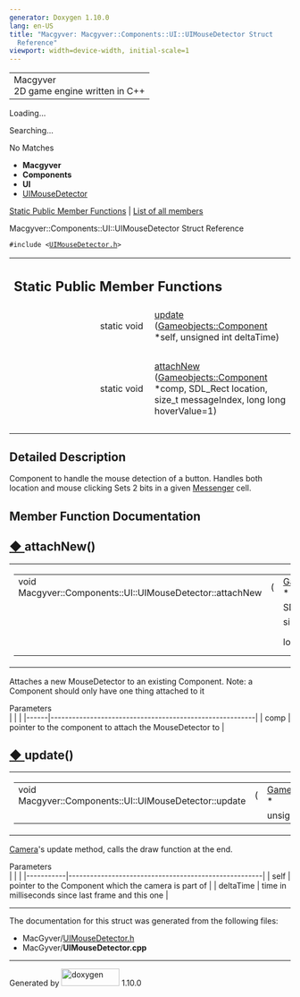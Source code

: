 ```yaml
---
generator: Doxygen 1.10.0
lang: en-US
title: "Macgyver: Macgyver::Components::UI::UIMouseDetector Struct
  Reference"
viewport: width=device-width, initial-scale=1
---
```


<div id="top">

<div id="titlearea">

<table data-cellspacing="0" data-cellpadding="0">
<colgroup>
<col style="width: 100%" />
</colgroup>
<tbody>
<tr id="projectrow" class="odd">
<td id="projectalign"><div id="projectname">
Macgyver
</div>
<div id="projectbrief">
2D game engine written in C++
</div></td>
</tr>
</tbody>
</table>

</div>

<div id="main-nav">

</div>

<div id="MSearchSelectWindow"
onmouseover="return searchBox.OnSearchSelectShow()"
onmouseout="return searchBox.OnSearchSelectHide()"
onkeydown="return searchBox.OnSearchSelectKey(event)">

</div>

<div id="MSearchResultsWindow">

<div id="MSearchResults">

<div class="SRPage">

<div id="SRIndex">

<div id="SRResults">

</div>

<div id="Loading" class="SRStatus">

Loading...

</div>

<div id="Searching" class="SRStatus">

Searching...

</div>

<div id="NoMatches" class="SRStatus">

No Matches

</div>

</div>

</div>

</div>

</div>

<div id="nav-path" class="navpath">

- **Macgyver**
- **Components**
- **UI**
- <a
  href="struct_macgyver_1_1_components_1_1_u_i_1_1_u_i_mouse_detector.html"
  class="el">UIMouseDetector</a>

</div>

</div>

<div class="header">

<div class="summary">

[Static Public Member Functions](#pub-static-methods) \| [List of all
members](struct_macgyver_1_1_components_1_1_u_i_1_1_u_i_mouse_detector-members.html)

</div>

<div class="headertitle">

<div class="title">

Macgyver::Components::UI::UIMouseDetector Struct Reference

</div>

</div>

</div>

<div class="contents">

`#include <`<a href="_u_i_mouse_detector_8h_source.html"
class="el"><code>UIMouseDetector.h</code></a>`>`

<table class="memberdecls">
<colgroup>
<col style="width: 50%" />
<col style="width: 50%" />
</colgroup>
<tbody>
<tr class="odd heading">
<td colspan="2"><h2 id="static-public-member-functions"
class="groupheader"><span id="pub-static-methods"></span> Static Public
Member Functions</h2></td>
</tr>
<tr id="r_a61c2197b75c5b2f30a8f4f5151ebc762"
class="even memitem:a61c2197b75c5b2f30a8f4f5151ebc762">
<td class="memItemLeft" style="text-align: right;"
data-valign="top">static void </td>
<td class="memItemRight" data-valign="bottom"><a
href="#a61c2197b75c5b2f30a8f4f5151ebc762" class="el">update</a> (<a
href="class_macgyver_1_1_gameobjects_1_1_component.html"
class="el">Gameobjects::Component</a> *self, unsigned int
deltaTime)</td>
</tr>
<tr class="odd separator:a61c2197b75c5b2f30a8f4f5151ebc762">
<td colspan="2" class="memSeparator"> </td>
</tr>
<tr id="r_aa3e62e2b5cd509843f3d3c6ee84c658a"
class="even memitem:aa3e62e2b5cd509843f3d3c6ee84c658a">
<td class="memItemLeft" style="text-align: right;"
data-valign="top">static void </td>
<td class="memItemRight" data-valign="bottom"><a
href="#aa3e62e2b5cd509843f3d3c6ee84c658a" class="el">attachNew</a> (<a
href="class_macgyver_1_1_gameobjects_1_1_component.html"
class="el">Gameobjects::Component</a> *comp, SDL_Rect location, size_t
messageIndex, long long hoverValue=1)</td>
</tr>
<tr class="odd separator:aa3e62e2b5cd509843f3d3c6ee84c658a">
<td colspan="2" class="memSeparator"> </td>
</tr>
</tbody>
</table>

<span id="details"></span>

## Detailed Description

<div class="textblock">

Component to handle the mouse detection of a button. Handles both
location and mouse clicking Sets 2 bits in a given
<a href="class_macgyver_1_1_messenger.html" class="el">Messenger</a>
cell.

</div>

## Member Function Documentation

<span id="aa3e62e2b5cd509843f3d3c6ee84c658a"></span>

## <span class="permalink">[◆ ](#aa3e62e2b5cd509843f3d3c6ee84c658a)</span>attachNew()

<div class="memitem">

<div class="memproto">

<table class="mlabels">
<colgroup>
<col style="width: 50%" />
<col style="width: 50%" />
</colgroup>
<tbody>
<tr class="odd">
<td class="mlabels-left"><table class="memname">
<tbody>
<tr class="odd">
<td class="memname">void
Macgyver::Components::UI::UIMouseDetector::attachNew</td>
<td>(</td>
<td class="paramtype"><a
href="class_macgyver_1_1_gameobjects_1_1_component.html"
class="el">Gameobjects::Component</a> *</td>
<td class="paramname"><span class="paramname"><em>comp</em>,
</span></td>
</tr>
<tr class="even">
<td class="paramkey"></td>
<td></td>
<td class="paramtype">SDL_Rect</td>
<td class="paramname"><span class="paramname"><em>location</em>,
</span></td>
</tr>
<tr class="odd">
<td class="paramkey"></td>
<td></td>
<td class="paramtype">size_t</td>
<td class="paramname"><span class="paramname"><em>messageIndex</em>,
</span></td>
</tr>
<tr class="even">
<td class="paramkey"></td>
<td></td>
<td class="paramtype">long long</td>
<td class="paramname"><span class="paramname"><em>hoverValue</em><span
class="paramdefsep"> = </span><span
class="paramdefval">1</span></span> )</td>
</tr>
</tbody>
</table></td>
<td class="mlabels-right"><span class="mlabels"><span
class="mlabel">static</span></span></td>
</tr>
</tbody>
</table>

</div>

<div class="memdoc">

Attaches a new MouseDetector to an existing Component. Note: a Component
should only have one thing attached to it

Parameters  
|      |                                                         |
|------|---------------------------------------------------------|
| comp | pointer to the component to attach the MouseDetector to |

</div>

</div>

<span id="a61c2197b75c5b2f30a8f4f5151ebc762"></span>

## <span class="permalink">[◆ ](#a61c2197b75c5b2f30a8f4f5151ebc762)</span>update()

<div class="memitem">

<div class="memproto">

<table class="mlabels">
<colgroup>
<col style="width: 50%" />
<col style="width: 50%" />
</colgroup>
<tbody>
<tr class="odd">
<td class="mlabels-left"><table class="memname">
<tbody>
<tr class="odd">
<td class="memname">void
Macgyver::Components::UI::UIMouseDetector::update</td>
<td>(</td>
<td class="paramtype"><a
href="class_macgyver_1_1_gameobjects_1_1_component.html"
class="el">Gameobjects::Component</a> *</td>
<td class="paramname"><span class="paramname"><em>self</em>,
</span></td>
</tr>
<tr class="even">
<td class="paramkey"></td>
<td></td>
<td class="paramtype">unsigned int</td>
<td class="paramname"><span
class="paramname"><em>deltaTime</em></span> )</td>
</tr>
</tbody>
</table></td>
<td class="mlabels-right"><span class="mlabels"><span
class="mlabel">static</span></span></td>
</tr>
</tbody>
</table>

</div>

<div class="memdoc">

<a href="struct_macgyver_1_1_components_1_1_camera.html"
class="el">Camera</a>'s update method, calls the draw function at the
end.

Parameters  
|           |                                                      |
|-----------|------------------------------------------------------|
| self      | pointer to the Component which the camera is part of |
| deltaTime | time in milliseconds since last frame and this one   |

</div>

</div>

------------------------------------------------------------------------

The documentation for this struct was generated from the following
files:

- MacGyver/<a href="_u_i_mouse_detector_8h_source.html"
  class="el">UIMouseDetector.h</a>
- MacGyver/**UIMouseDetector.cpp**

</div>

------------------------------------------------------------------------

<span class="small">Generated
by [<img src="doxygen.svg" class="footer" width="104" height="31"
alt="doxygen" />](https://www.doxygen.org/index.html) 1.10.0</span>
